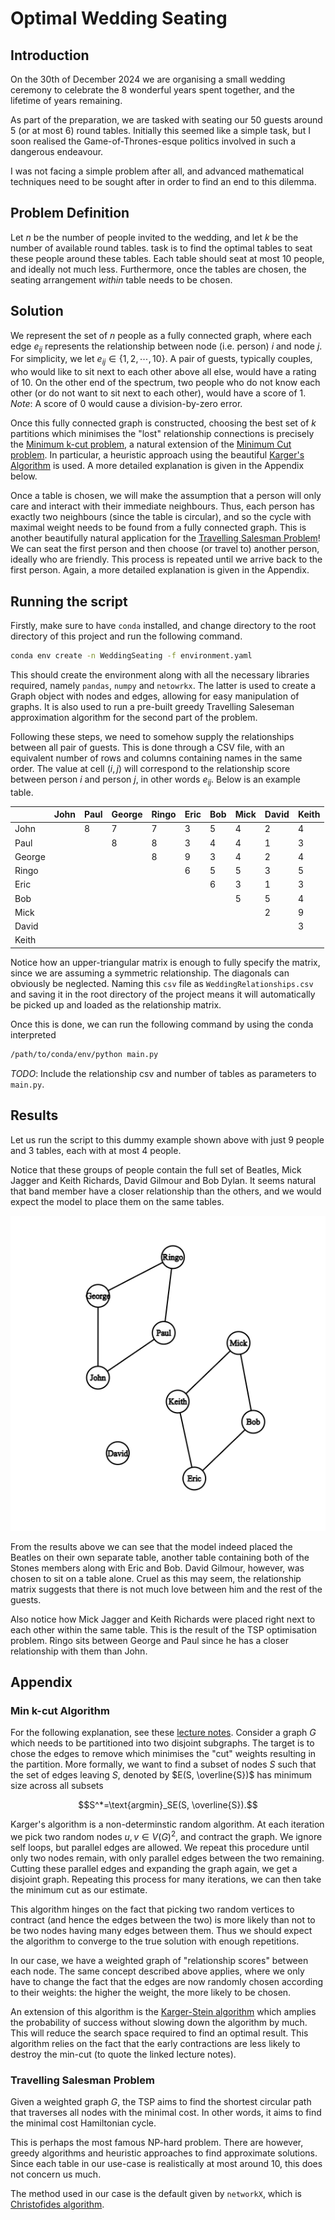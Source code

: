 # Optimal Wedding Seating
## Introduction
On the 30th of December 2024 we are organising a small wedding ceremony to celebrate
the 8 wonderful years spent together, and the lifetime of years remaining.

As part of the preparation, we are tasked with seating our 50 guests around 5 (or at most 6) round tables.
Initially this seemed like a simple task, but I soon realised the Game-of-Thrones-esque politics involved
in such a dangerous endeavour.

I was not facing a simple problem after all, and advanced mathematical techniques need to be sought after
in order to find an end to this dilemma.
## Problem Definition
Let $`n`$ be the number of people invited to the wedding, and let $`k`$ be the number of available round tables.
task is to find the optimal tables to seat these people around these tables. Each table should seat at most 10 people,
and ideally not much less. Furthermore, once the tables are chosen, the seating arrangement _within_ table needs to be chosen.
## Solution
We represent the set of $`n`$ people as a fully connected graph, where each edge $`e_{ij}`$ represents the relationship
between node (i.e. person) $`i`$ and node $`j`$. For simplicity, we let $`e_{ij}\in\{1, 2, \cdots, 10\}`$.
A pair of guests, typically couples, who would like to sit next to each other above all else, would have
a rating of 10. On the other end of the spectrum, two people who do not know each other (or do not want to sit next 
to each other), would have a score of 1. *Note*: A score of 0 would cause a division-by-zero error.

Once this fully connected graph is constructed, choosing the best set of $`k`$ partitions which minimises the "lost"
relationship connections is precisely the [Minimum k-cut problem](https://en.wikipedia.org/wiki/Minimum_k-cut), 
a natural extension of the [Minimum Cut problem](https://en.wikipedia.org/wiki/Minimum_k-cut). In particular, a heuristic
approach using the beautiful [Karger's Algorithm](https://en.wikipedia.org/wiki/Karger%27s_algorithm) is used.  A more detailed explanation is given in the Appendix below.

Once a table is chosen, we will make the assumption that a person will only care and interact with their immediate
neighbours. Thus, each person has exactly two neighbours (since the table is circular), and so the cycle with maximal
weight needs to be found from a fully connected graph. This is another beautifully natural application
for the [Travelling Salesman Problem](https://en.wikipedia.org/wiki/Travelling_salesman_problem)! We can seat the first person
and then choose (or travel to) another person, ideally who are friendly. This process is repeated until we arrive back
to the first person. Again, a more detailed explanation is given in the Appendix.
## Running the script
Firstly, make sure to have `conda` installed, and change directory to the root directory of this project and run the following command.
```bash
conda env create -n WeddingSeating -f environment.yaml
```
This should create the environment along with all the necessary libraries required, namely `pandas`, `numpy` and `netowrkx`.
The latter is used to create a Graph object with nodes and edges, allowing for easy manipulation of graphs. It is also used
to run a pre-built greedy Travelling Saleseman approximation algorithm for the second part of the problem.

Following these steps, we need to somehow supply the relationships between all pair of guests. This is done through a CSV file,
with an equivalent number of rows and columns containing names in the same order. The value at cell $`(i, j)`$ will correspond
to the relationship score between person $`i`$ and person $`j`$, in other words $`e_{ij}`$. Below is an example table.

|      | John | Paul   | George | Ringo | Eric | Bob  | Mick  | David | Keith |
| ------ | ---- | ---- | ------ | ----- | ---- | --- | ---- | ----- | ----- |
| John         |          | 8        | 7            | 7          | 3        | 5      | 4        | 2          | 4          |
| Paul         |          |          | 8            | 8          | 3        | 4      | 4        | 1          | 3          |
| George       |          |          |              | 8          | 9        | 3      | 4        | 2          | 4          |
| Ringo        |          |          |              |            | 6        | 5      | 5        | 3          | 5          |
| Eric         |          |          |              |            |          | 6      | 3        | 1          | 3          |
| Bob          |          |          |              |            |          |        | 5        | 5          | 4          |
| Mick         |          |          |              |            |          |        |          | 2          | 9          |
| David        |          |          |              |            |          |        |          |            | 3          |
| Keith        |          |          |              |            |          |        |          |            |            |

Notice how an upper-triangular matrix is enough to fully specify the matrix, since we are assuming a symmetric relationship.
The diagonals can obviously be neglected. Naming this `csv` file as `WeddingRelationships.csv` and saving it in the root directory
of the project means it will automatically be picked up and loaded as the relationship matrix.

Once this is done, we can run the following command by using the conda interpreted
```bash
/path/to/conda/env/python main.py
```
*TODO*: Include the relationship csv and number of tables as parameters to `main.py`.
## Results
Let us run the script to this dummy example shown above with just 9 people and 3 tables, each with at most 4 people.

Notice that these groups of people contain the full set of Beatles, Mick Jagger and Keith Richards, David Gilmour and Bob Dylan.
It seems natural that band member have a closer relationship than the others, and we would expect the model to place them
on the same tables.

![partition](https://github.com/DylanZammit/OptimalWeddingSeating/blob/master/img/toy_partition.png?raw=true)

From the results above we can see that the model indeed placed the Beatles on their own separate table, another table containing
both of the Stones members along with Eric and Bob. David Gilmour, however, was chosen to sit on a table alone. Cruel as this
may seem, the relationship matrix suggests that there is not much love between him and the rest of the guests.

Also notice how Mick Jagger and Keith Richards were placed right next to each other within the same table. This is the result
of the TSP optimisation problem. Ringo sits between George and Paul since he has a closer relationship with them than John.
## Appendix
### Min k-cut Algorithm
For the following explanation, see these [lecture notes](https://www.cs.princeton.edu/courses/archive/fall13/cos521/lecnotes/lec2final.pdf). Consider a graph $`G`$ which needs to be partitioned into two disjoint subgraphs. The target is to chose the edges to remove
which minimises the "cut" weights resulting in the partition. More formally, we want to find a subset of nodes $`S`$
such that the set of edges leaving $`S`$, denoted by $`E(S, \overline{S})`$ has minimum size across all subsets
```math
S^*=\text{argmin}_SE(S, \overline{S}).
```
Karger's algorithm is a non-determinstic random algorithm.
At each iteration we pick two random nodes $`u, v\in V(G)^2`$, and contract the graph.
We ignore self loops, but parallel edges are allowed. We repeat this procedure until only two nodes
remain, with only parallel edges between the two remaining. Cutting these parallel edges and expanding the graph
again, we get a disjoint graph. Repeating this process for many iterations, we can then take the minimum cut as our
estimate.

This algorithm hinges on the fact that picking two random vertices to contract (and hence the edges between the two) is 
more likely than not to be two nodes having many edges between them. Thus we should expect the algorithm to converge
to the true solution with enough repetitions.

In our case, we have a weighted graph of "relationship scores" between each node. The same concept described above applies, 
where we only have to change the fact that the edges are now randomly chosen according to their weights: the higher the weight,
the more likely to be chosen.

An extension of this algorithm is the [Karger-Stein algorithm](https://www.cs.toronto.edu/~anikolov/CSC473W20/Lectures/Karger-Stein.pdf)
which amplies the probability of success without slowing down the algorithm by much. This will reduce the search space required
to find an optimal result. This algorithm relies on the fact that the early contractions are less likely to destroy the min-cut (to quote the linked lecture notes).
### Travelling Salesman Problem
Given a weighted graph $`G`$, the TSP aims to find the shortest circular path that traverses all nodes with the minimal cost.
In other words, it aims to find the minimal cost Hamiltonian cycle.

This is perhaps the most famous NP-hard problem. There are however, greedy algorithms and heuristic approaches to find
approximate solutions. Since each table in our use-case is realistically at most around 10, this does not concern us much. 

The method used in our case is the default given by `networkX`, which is [Christofides algorithm](https://en.wikipedia.org/wiki/Christofides_algorithm).